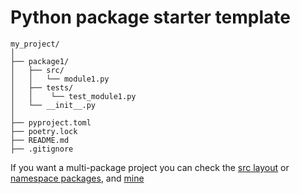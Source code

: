 # Python package starter template

```
my_project/
│
├── package1/
│   ├── src/
│   │   └── module1.py
│   ├── tests/
│   │    └── test_module1.py
│   └── __init__.py
│
├── pyproject.toml
├── poetry.lock
├── README.md
├── .gitignore
```

If you want a multi-package project you can check the [src layout](https://packaging.python.org/en/latest/tutorials/packaging-projects/#a-simple-project) or [namespace packages](https://github.com/tweag/python-monorepo-example/), and [mine](https://github.com/salvaft/python-monorepo-starter)